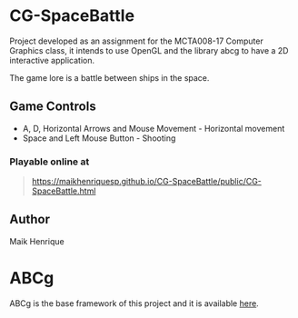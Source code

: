 # CG-SpaceBattle
Project developed as an assignment for the MCTA008-17 Computer Graphics class, it intends to use OpenGL and the library abcg to have a 2D interactive application.

<p>The game lore is a battle between ships in the space.</p>

## Game Controls
 - A, D, Horizontal Arrows and Mouse Movement - Horizontal movement
 - Space and Left Mouse Button - Shooting

### Playable online at
> https://maikhenriquesp.github.io/CG-SpaceBattle/public/CG-SpaceBattle.html

## Author
<p>Maik Henrique</p>


# ABCg
ABCg is the base framework of this project and it is available [here](https://github.com/hbatagelo/abcg).
